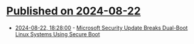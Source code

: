 # [Published on 2024-08-22](index.md)

* [2024-08-22, 18:28:00](https://soylentnews.org/article.pl?sid=24/08/22/1818251&from=rss) - [Microsoft Security Update Breaks Dual-Boot Linux Systems Using Secure Boot](https://soylentnews.org/article.pl?sid=24/08/22/1818251&from=rss)

